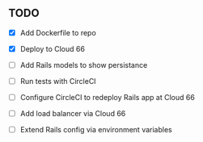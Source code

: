 
## TODO

* [x] Add Dockerfile to repo

* [x] Deploy to Cloud 66

* [ ] Add Rails models to show persistance

* [ ] Run tests with CircleCI

* [ ] Configure CircleCI to redeploy Rails app at Cloud 66

* [ ] Add load balancer via Cloud 66

* [ ] Extend Rails config via environment variables
